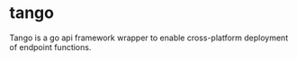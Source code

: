 # tango
Tango is a go api framework wrapper to enable cross-platform deployment of endpoint functions.
